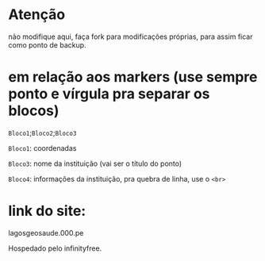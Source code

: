 # Atenção
não modifique aqui, faça fork para modificações próprias, para assim ficar como ponto de backup.

# em relação aos markers (use sempre ponto e vírgula pra separar os blocos)

`Bloco1`;`Bloco2`;`Bloco3`


`Bloco1`: coordenadas

`Bloco3`: nome da instituição (vai ser o título do ponto)

`Bloco4`: informações da instituição, pra quebra de linha, use o ``` <br> ```
# link do site:
lagosgeosaude.000.pe

Hospedado pelo infinityfree.
